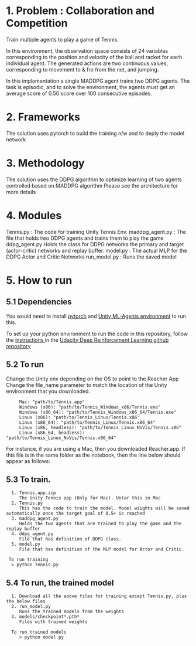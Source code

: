 
# 1. Problem : Collaboration and Competition   
   Train multiple agents to play a game of Tennis. 

   In this environment, the observation space consists of 24 variables corresponding to the position and velocity of the
   ball and racket for each individual agent. The generated actions are two continuous values, corresponding to movement 
   to & fro from the net, and jumping.   

   In this implementation a single MADDPG agent trains two DDPG agents. The task is episodic, and to solve the environment,    the agents must get an average score of 0.50 score over 100 consecutive episodes.

# 2. Frameworks
   The solution uses pytorch to build the training n/w and to deply the model network
   
# 3. Methodology
   The solution uses the DDPG algorithm to optimize learning of two agents controlled based on MADDPG algorithm
   Please see the architecture for more details
   
# 4. Modules
   Tennis.py : The code for training Unity Tennis Env.
   maddpg_agent.py : The file that holds two DDPG agents and trains them to play the game
   ddpg_agent.py Holds the class for DDPG networks the primary and target (actor-critic) networks and replay buffer.
   model.py : The actual MLP for the DDPG Actor and Critic Networks
   run_model.py : Runs the saved model
   
# 5. How to run
 ## 5.1 Dependencies
  You would need to install 
   [pytorch](https://github.com/pytorch/pytorch)
  and 
   [Unity ML-Agents environment](https://github.com/Unity-Technologies/ml-agents)
  to run this.
  
  To set up your python environment to run the code in this repository, follow the 
  [instructions ](https://github.com/udacity/deep-reinforcement-learning#dependencies)
  in the [Udacity Deep Reinforcement Learning github repository](https://github.com/udacity/deep-reinforcement-learning)
  
  
 ## 5.2 To run
  Change the Unity env depending on the OS to point to the Reacher App
  Change the file_name parameter to match the location of the Unity environment that you downloaded.

         Mac: "path/to/Tennis.app"
         Windows (x86): "path/to/Tennis_Windows_x86/Tennis.exe"
         Windows (x86_64): "path/to/Tennis_Windows_x86_64/Tennis.exe"
         Linux (x86): "path/to/Tennis_Linux/Tennis.x86"
         Linux (x86_64): "path/to/Tennis_Linux/Tennis.x86_64"
         Linux (x86, headless): "path/to/Tennis_Linux_NoVis/Tennis.x86"
         Linux (x86_64, headless): "path/to/Tennis_Linux_NoVis/Tennis.x86_64"

  For instance, if you are using a Mac, then you downloaded Reacher.app. If this file is in the same folder as the notebook, then the line below should appear as follows:
  
  ## 5.3 To train.
      1. Tennis.app.zip	
         The Unity Tennis app (Only for Mac). Untar this in Mac
      2. Tennis.py	 
         This has the code to train the model. Model wiights will be saved automatically once the target goal of 0.5+ is reached
      3. maddpg_agent.py
         Holds the two agents that are trained to play the game and the replay buffer 
      4. ddpg_agent.py	
         File that has definition of DDPG class.
      5. model.py	
         File that has definition of the MLP model for Actor and Critic.
         
     To run training
      > python Tennis.py
      
  ## 5.4 To run,  the trained model 
      1. Download all the above files for training except Tennis.py, plus the below files
      2. run_model.py
         Runs the trained models from the weights
      3. models/checkpoint*.pth*
         Files with trained weights
         
      To run trained models
         > python model.py
         
